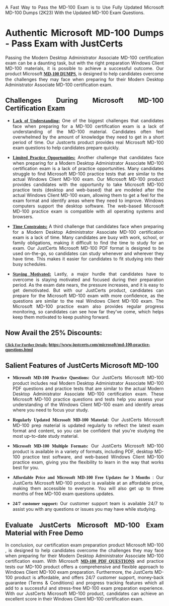 <p dir="auto" style="text-align: justify;">A Fast Way to Pass the MD-100 Exam is to Use Fully Updated Microsoft MD-100 Dumps (2K23) With the Updated MD-100 Exam Questions.</p>

<h1 style="text-align: justify;"><strong>Authentic Microsoft MD-100 Dumps - Pass Exam with JustCerts</strong></h1>

<p style="text-align: justify;">Passing the Modern Desktop Administrator Associate MD-100 certification exam can be a daunting task, but with the right preparation Windows Client MD-100 materials, it is possible to achieve a successful outcome. Our product Microsoft <strong><a href="https://www.justcerts.com/microsoft/md-100-practice-questions.html"><span style="font-family:Georgia,serif;"><u>MD-100 DUMPS</u></span></a></strong>, is designed to help candidates overcome the challenges they may face when preparing for their Modern Desktop Administrator Associate MD-100 certification exam.</p>

<h2 style="text-align: justify;"><strong>Challenges During Microsoft MD-100 Certification Exam</strong></h2>

<ul>
	<li style="text-align: justify;"><u><span style="font-family:Georgia,serif;"><strong>Lack of Understanding:</strong></span></u> One of the biggest challenges that candidates face when preparing for a MD-100 certification exam is a lack of understanding of the MD-100 material. Candidates often feel overwhelmed by the amount of knowledge they need to get in a short period of time. Our Justcerts product provides real Microsoft MD-100 exam questions to help candidates prepare quickly.</li>
</ul>

<ul>
	<li style="text-align: justify;"><u><span style="font-family:Georgia,serif;"><strong>Limited Practice Opportunities:</strong></span></u> Another challenge that candidates face when preparing for a Modern Desktop Administrator Associate MD-100 certification exam is a lack of practice opportunities. Many candidates struggle to find Microsoft MD-100 practice tests that are similar to the actual Windows Client MD-100 exam. Our Microsoft MD-100 product provides candidates with the opportunity to take Microsoft MD-100 practice tests (desktop and web-based) that are modeled after the actual Windows Client MD-100 exam, allowing them to get a feel for the exam format and identify areas where they need to improve. Windows computers support the desktop software. The web-based Microsoft MD-100 practice exam is compatible with all operating systems and browsers.</li>
</ul>

<ul>
	<li style="text-align: justify;"><u><span style="font-family:Georgia,serif;"><strong>Time Constraints:</strong></span></u> A third challenge that candidates face when preparing for a Modern Desktop Administrator Associate MD-100 certification exam is a lack of time. Many candidates are busy with work, school, or family obligations, making it difficult to find the time to study for an exam. Our JustCerts Microsoft MD-100 PDF format is designed to be used on-the-go, so candidates can study whenever and wherever they have time. This makes it easier for candidates to fit studying into their busy schedules.</li>
</ul>

<ul>
	<li style="text-align: justify;"><u><span style="font-family:Georgia,serif;"><strong>Staying Motivated:</strong></span></u> Lastly, a major hurdle that candidates have to overcome is staying motivated and focused during their preparation period. As the exam date nears, the pressure increases, and it is easy to get demotivated. But with our JustCerts product, candidates can prepare for the Microsoft MD-100 exam with more confidence, as the questions are similar to the real Windows Client MD-100 exam. The Microsoft MD-100 practice exam also provides regular progress monitoring, so candidates can see how far they've come, which helps keep them motivated to keep pushing forward.</li>
</ul>

<h2 style="text-align: justify;"><strong>Now Avail the 25% Discounts:</strong></h2>

<p><span style="font-size:12px;"><u><span style="font-family:Georgia,serif;"><strong>Click For Further Details:</strong></span></u></span><span style="font-size:14px;"><span style="font-family:Georgia,serif;"><strong> <a href="https://www.justcerts.com/microsoft/md-100-practice-questions.html">https://www.justcerts.com/microsoft/md-100-practice-questions.html</a></strong></span></span></p>

<h2 style="text-align: justify;"><strong>Salient Features of JustCerts Microsoft MD-100</strong></h2>

<ul>
	<li style="text-align: justify;"><span style="font-family:Georgia,serif;"><strong>Microsoft MD-100 Practice Questions:</strong></span> Our JustCerts Microsoft MD-100 product includes real Modern Desktop Administrator Associate MD-100 PDF questions and practice tests that are similar to the actual Modern Desktop Administrator Associate MD-100 certification exam. These Microsoft MD-100 practice questions and tests help you assess your understanding of the Windows Client MD-100 exam and identify areas where you need to focus your study.</li>
</ul>

<ul>
	<li style="text-align: justify;"><span style="font-family:Georgia,serif;"><strong>Regularly Updated Microsoft MD-100 Material:</strong></span> Our JustCerts Microsoft MD-100 prep material is updated regularly to reflect the latest exam format and content, so you can be confident that you're studying the most up-to-date study material.</li>
</ul>

<ul>
	<li style="text-align: justify;"><span style="font-family:Georgia,serif;"><strong>Microsoft MD-100 Multiple Formats:</strong></span> Our JustCerts Microsoft MD-100 product is available in a variety of formats, including PDF, desktop MD-100 practice test software, and web-based Windows Client MD-100 practice exam, giving you the flexibility to learn in the way that works best for you.</li>
</ul>

<ul>
	<li style="text-align: justify;"><span style="font-family:Georgia,serif;"><strong>Affordable Price and Microsoft MD-100 Free Updates for 3 Months</strong></span> : Our JustCerts Microsoft MD-100 product is available at an affordable price, making them accessible to everyone. You will also get up to three months of free MD-100 exam questions updates.</li>
</ul>

<ul>
	<li style="text-align: justify;"><span style="font-family:Georgia,serif;"><strong>24/7 customer support:</strong></span> Our customer support team is available 24/7 to assist you with any questions or issues you may have while studying.</li>
</ul>

<h2 style="text-align: justify;"><strong>Evaluate JustCerts Microsoft MD-100 Exam Material with Free Demo</strong></h2>

<p style="text-align: justify;">In conclusion, our certification exam preparation product Microsoft MD-100 , is designed to help candidates overcome the challenges they may face when preparing for their Modern Desktop Administrator Associate MD-100 certification exam. With Microsoft <a href="https://www.justcerts.com/microsoft/md-100-practice-questions.html"><u><strong><span style="font-family:Georgia,serif;">MD-100 PDF QUESTIONS</span></strong></u></a> and practice tests our MD-100 product offers a comprehensive and flexible approach to Windows Client MD-100 exam preparation. Furthermore, the JustCerts MD-100 product is affordable, and offers 24/7 customer support, money-back guarantee (Terms & Conditions) and progress tracking features which all add to a successful and stress-free MD-100 exam preparation experience. With our JustCerts Microsoft MD-100 product, candidates can achieve an excellent score in their Windows Client MD-100 certification exam.</p>
